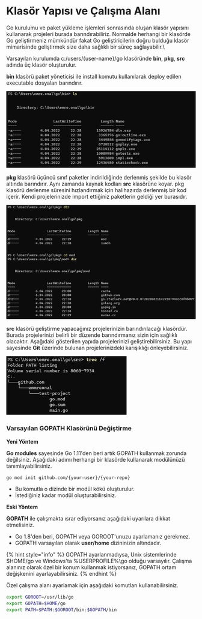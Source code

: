 # Klasör Yapısı ve Çalışma Alanı

Go kurulumu ve paket yükleme işlemleri sonrasında oluşan klasör yapısını kullanarak projeleri burada barındırabiliriz. Normalde herhangi bir klasörde Go geliştirmeniz mümkündür fakat Go geliştiricilerin doğru bulduğu klasör mimarisinde geliştirmek size daha sağlıklı bir süreç sağlayabilir.\


Varsayılan kurulumda c:/users/{user-name}/go klasöründe **bin**, **pkg**, **src** adında üç klasör oluşturulur.

**bin** klasörü paket yöneticisi ile install komutu kullanılarak deploy edilen executable dosyaları barındırır.

![](<../.gitbook/assets/image (7).png>)

**pkg** klasörü üçüncü sınıf paketler indirildiğinde derlenmiş şekilde bu klasör altında barındırır. Aynı zamanda kaynak kodları **src** klasörüne koyar. pkg klasörü derlenme süresini hızlandırmak için halihazırda derlenmiş bir kod içerir. Kendi projelerinizde import ettiğiniz paketlerin geldiği yer burasıdır.

![](<../.gitbook/assets/image (4).png>)

**src** klasörü geliştirme yapacağınız projelerinizin barındırılacağı klasördür. Burada projelerinizi belirli bir düzende barındırmanız sizin için sağlıklı olacaktır. Aşağıdaki gösterilen yapıda projelerinizi geliştirebilirsiniz. Bu yapı sayesinde **Git** üzerinde bulunan projelerinizdeki karışıklığı önleyebilirsiniz.

![](<../.gitbook/assets/image (9) (1).png>)

### Varsayılan GOPATH Klasörünü Değiştirme

**Yeni Yöntem**

**Go modules** sayesinde Go 1.11'den beri artık GOPATH kullanmak zorunda değilsiniz. Aşağıdaki adımı herhangi bir klasörde kullanarak modülünüzü tanımlayabilirsiniz.

```bash
go mod init github.com/{your-user}/{your-repo}
```

* Bu komutla o dizinde bir modül kökü oluşturulur.
* İstediğiniz kadar modül oluşturabilirsiniz.

**Eski Yöntem**

**GOPATH** ile çalışmakta ısrar ediyorsanız aşağıdaki uyarılara dikkat etmelisiniz.

* Go 1.8'den beri, GOPATH veya GOROOT'unuzu ayarlamanız gerekmez.
* GOPATH varsayılan olarak **user/home** dizininizin altındadır.

{% hint style="info" %}
GOPATH ayarlanmadıysa, Unix sistemlerinde $HOME/go ve Windows'ta %USERPROFILE%\go olduğu varsayılır. Çalışma alanınız olarak özel bir konum kullanmak istiyorsanız, GOPATH ortam değişkenini ayarlayabilirsiniz.
{% endhint %}

Özel çalışma alanı ayarlamak için aşağıdaki komutları kullanabilirsiniz.

```bash
export GOROOT=/usr/lib/go
export GOPATH=$HOME/go
export PATH=$PATH:$GOROOT/bin:$GOPATH/bin
```
